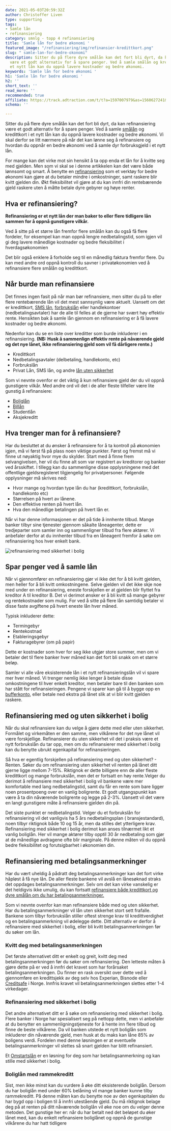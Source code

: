 ```yaml
---
date: 2021-05-03T20:59:32Z
author: Christoffer Liven
type: supporting
tags:
- Samle lån
- refinansiering
category: smnlg - topp 4 refinansiering
title: 'Samle lån for bedre økonomi '
featured_image: "/refinansiering/img/refinansier-kredittkort.png"
slug: " samle-lan-for-bedre-okonomi"
description: Sitter du på flere dyre smålån kan det fort bli dyrt, da kan refinansiering
  være et godt alternativ for å spare penger. Ved å samle smålån og kredittkort i
  et nytt lån kan du oppnå lavere kostnader og bedre økonomi.
keywords: 'Samle lån for bedre økonomi '
h1: 'Samle lån for bedre økonomi '
h2: ''
short_text: ''
read_more: ''
recommended: true
affiliate: https://track.adtraction.com/t/t?a=1597007979&as=1560627241&t=2&tk=1
schema: ''

---
```

Sitter du på flere dyre smålån kan det fort bli dyrt, da kan refinansiering være et godt alternativ for å spare penger. Ved å samle [smålån](https://www.dagbladet.no/forbrukslan/smalan) og kredittkort i et nytt lån kan du oppnå lavere kostnader og bedre økonomi. Vi skal derfor se litt nærmere på når det kan lønne seg å refinansiere og hvordan du oppnår en bedre økonomi ved å samle dyr forbruksgjeld i et nytt lån.

For mange kan det virke mot sin hensikt å ta opp enda et lån for å kvitte seg med gjelden. Men som vi skal se i denne artikkelen kan det være både lønnsomt og smart. Å benytte en [refinansiering](https://www.dagbladet.no/refinansiering/) som et verktøy for bedre økonomi kan gjøre at du betaler mindre i omkostninger, samt raskere blir kvitt gjelden din. Økt fleksibilitet vil gjøre at du kan innfri din rentebærende gjeld raskere uten å måtte betale dyre gebyrer og høye renter.

## Hva er refinansiering?

**Refinansiering er et nytt lån der man baker to eller flere tidligere lån sammen for å oppnå gunstigere vilkår.**

Ved å sitte på et større lån fremfor flere smålån kan du også få flere fordeler, for eksempel kan man oppnå lengre nedbetalingstid, som igjen vil gi deg lavere månedlige kostnader og bedre fleksibilitet i hverdagsøkonomien

Det blir også enklere å forholde seg til en månedlig faktura fremfor flere. Du kan med andre ord oppnå kontroll du savner i privatøkonomien ved å refinansiere flere smålån og kredittkort.

## Når burde man refinansiere

Det finnes ingen fasit på når man bør refinansiere, men sitter du på to eller flere rentebærende lån vil det mest sannsynlig være aktuelt. Uansett om det er kredittkort, [SMS lån](https://www.dagbladet.no/forbrukslan/smslan), [forbrukslån](https://www.dagbladet.no/forbrukslan/) eller handlekontoer (nedbetalingsavtaler) har de alle til felles at de gjerne har svært høy effektiv rente. Hensikten bak å samle lån gjennom en refinansiering er å få lavere kostnader og bedre økonomi.

Nedenfor kan du se en liste over kreditter som burde inkluderer i en refinansiering. **(NB: Husk å sammenlign effektiv rente på nåværende gjeld og det nye lånet, ikke refinansiering gjeld som vil få dårligere rente.)**

* Kredittkort
* Nedbetalingsavtaler (delbetaling, handlekonto, etc)
* Forbrukslån
* Privat Lån, SMS lån, og andre [lån uten sikkerhet](https://www.dagbladet.no/forbrukslan/lan-uten-sikkerhet)

Som vi nevnte ovenfor er det viktig å kun refinansiere gjeld der du vil oppnå gunstigere vilkår. Med andre ord vil det i de aller fleste tilfeller være lite gunstig å refinansiere:

* [Boliglån](https://www.dagbladet.no/boliglan/)
* [Billån](https://www.dagbladet.no/billan/)
* Studentlån
* Aksjekreditt

## Hva trenger man for å refinansiere?

Har du besluttet at du ønsker å refinansiere for å ta kontroll på økonomien igjen, må vi først få på plass noen viktige punkter. Først og fremst må vi finne ut nøyaktig hvor mye du skylder. Start med å finne frem selvangivelsen, her vil du finne alt som var registrert av kreditorer og banker ved årsskiftet. I tillegg kan du sammenligne disse opplysningene med det offentlige gjeldsregisteret tilgjengelig for privatpersoner. Følgende opplysninger må skrives ned:

* Hvor mange og hvordan type lån du har (kredittkort, forbrukslån, handlekonto etc)
* Størrelsen på hvert av lånene.
* Den effektive renten på hvert lån.
* Hva den månedlige betalingen på hvert lån er.

Når vi har denne informasjonen er det på tide å innhente tilbud. Mange banker tilbyr sine tjenester gjennom såkalte låneagenter, dette er tredjeparter som samler inn og sammenligner tilbud fra flere aktører. Vi anbefaler derfor at du innhenter tilbud fra en låneagent fremfor å søke om refinansiering hos hver enkelt bank.

![refinansiering med sikkerhet i bolig](/refinansiering/img/refinansiering-med-sikkerhet-i-bolig.png)

## Spar penger ved å samle lån

Når vi gjennomfører en refinansiering gjør vi ikke det for å bli kvitt gjelden, men heller for å bli kvitt omkostningene. Selve gjelden vil det ikke skje noe med under en refinansiering, eneste forskjellen er at gjelden blir flyttet fra kreditor A til kreditor B. Det vi derimot ønsker er å bli kvitt så mange gebyrer og rentekostnader som mulig. For ved å sitte på flere lån samtidig betaler vi disse faste avgiftene på hvert eneste lån hver måned.

Typisk inkluderer dette:

* Termingebyr
* Rentekostnad
* Etableringsgebyr
* Fakturagebyrer (om på papir)

Dette er kostnader som hver for seg ikke utgjør store summer, men om vi betaler det til flere banker hver måned kan det fort bli snakk om et større beløp.

Samler vi alle våre eksisterende lån i et nytt refinansieringslån vil vi spare mer hver måned. Vi trenger nemlig ikke lenger å betale disse omkostningene til hver enkelt kreditor, men betaler bare til den banken som har stått for refinansieringen. Pengene vi sparer kan gå til å bygge opp en [bufferkonto](https://www.dnb.no/dnbnyheter/no/din-okonomi/her-er-summene-du-bor-ha-i-buffer), eller betale ned ekstra på lånet slik at vi blir kvitt gjelden raskere.

## Refinansiering med og uten sikkerhet i bolig

Når du skal refinansiere kan du velge å gjøre dette med eller uten sikkerhet. Formålet og virkemåten er den samme, men vilkårene for det nye lånet vil være forskjellige. Refinansierer du uten sikkerhet vil det i praksis være et nytt forbrukslån du tar opp, men om du refinansierer med sikkerhet i bolig kan du benytte ubrukt egenkapital for refinansieringen.

Så hva er egentlig forskjellen på refinansiering med og uten sikkerhet? - Renten. Søker du om refinansiering uten sikkerhet vil renten på lånet ditt gjerne ligge mellom 7-15%. Riktignok er dette billigere enn de aller fleste kredittkort og mange forbrukslån, men det er fortsatt en høy rente.Velger du derimot å refinansiere med sikkerhet i bolig vil bankene være mer komfortable med lang nedbetalingstid, samt du får en rente som bare ligger noen prosentpoeng over en vanlig boligrente. Et godt utgangspunkt kan være å ta din nåværende boligrente og legge på 2-3%. Uansett vil det være en langt gunstigere måte å refinansiere gjelden din på.

Det siste punktet er nedbetalingstid. Velger du et forbrukslån for refinansiering vil det vanligvis ha 5 års nedbetalingsplan ( bransjestandard), noen tilbyr riktignok både 10 og 15 år, men da stilles det ytterligere krav. Refinansiering med sikkerhet i bolig derimot kan anses tilnærmet likt et vanlig boliglån. Her vil mange aktører tilby opptil 30 år nedbetaling som gjør at de månedlige avdragene ofte blir marginale. På denne måten vil du oppnå bedre fleksibilitet og forutsigbarhet i økonomien din.

## Refinansiering med betalingsanmerkninger

Har du vært uheldig å pådratt deg betalingsanmerkninger kan det fort virke håpløst å få nye lån. De aller fleste bankene vil avslå en lånesøknad straks det oppdages betalingsanmerkninger. Selv om det kan virke vanskelig er det heldigvis ikke umulig, du kan fortsatt [refinansiere både kredittkort og dyre smålån om du har betalingsanmerkninger.](https://www.dagbladet.no/refinansiering/refinansiering-med-betalingsanmerkning)

Som vi nevnte ovenfor kan man refinansiere både med og uten sikkerhet. Har du betalingsanmerkninger vil lån uten sikkerhet stort sett frafalle. Bankene som tilbyr forbrukslån stiller oftest strenge krav til kredittverdighet og en betalingsanmerkning vil ødelegge dette. Ditt alternativ er derfor å refinansiere med sikkerhet i bolig, eller bli kvitt betalingsanmerkningen før du søker om lån.

### Kvitt deg med betalingsanmerkningen

Det første alternativet ditt er enkelt og greit, kvitt deg med betalingsanmerkningen før du søker om refinansiering. Den letteste måten å gjøre dette på er ved å innfri det kravet som har forårsaket betalingsanmerkningen. Du finner en rask oversikt over dette ved å gjennomføre en kredittsjekk av deg selv hos Experian, Bisnode eller [Creditsafe](https://www.creditsafe.com/no/no.html) i Norge. Innfris kravet vil betalingsanmerkningen slettes etter 1-4 virkedager.

### Refinansiering med sikkerhet i bolig

Det andre alternativet ditt er å søke om refinansiering med sikkerhet i bolig. Flere banker i Norge har spesialisert seg på nettopp dette, men vi anbefaler at du benytter en sammenligningstjeneste for å hente inn flere tilbud og finne de beste vilkårene. Da vil banken utstede et nytt boliglån som inkluderer din nåværende gjeld, men husk at du maks kan låne 85% av boligens verdi. Fordelen med denne løsningen er at eventuelle betalingsanmerkninger vil slettes så snart gjelden har blitt refinansiert.

Et [Omstartslån](https://www.dagbladet.no/refinansiering/omstartslan) er en løsning for deg som har betalingsanmerkning og kan stille med sikkerhet i bolig.

### Boliglån med rammekreditt

Sist, men ikke minst kan du vurdere å øke ditt eksisterende boliglån. Dersom du har boliglån med under 60% belåning vil mange banker kunne tilby rammekreditt. På denne måten kan du benytte noe av den egenkapitalen du har bygd opp i boligen til å innfri utestående gjeld. Du må riktignok belage deg på at renten på ditt nåværende boliglån vil øke noe om du velger denne metoden. Det gunstige her er: når du har betalt ned det beløpet du øker lånet med, kan du enkelt refinansiere boliglånet og oppnå de gunstige vilkårene du har hatt tidligere